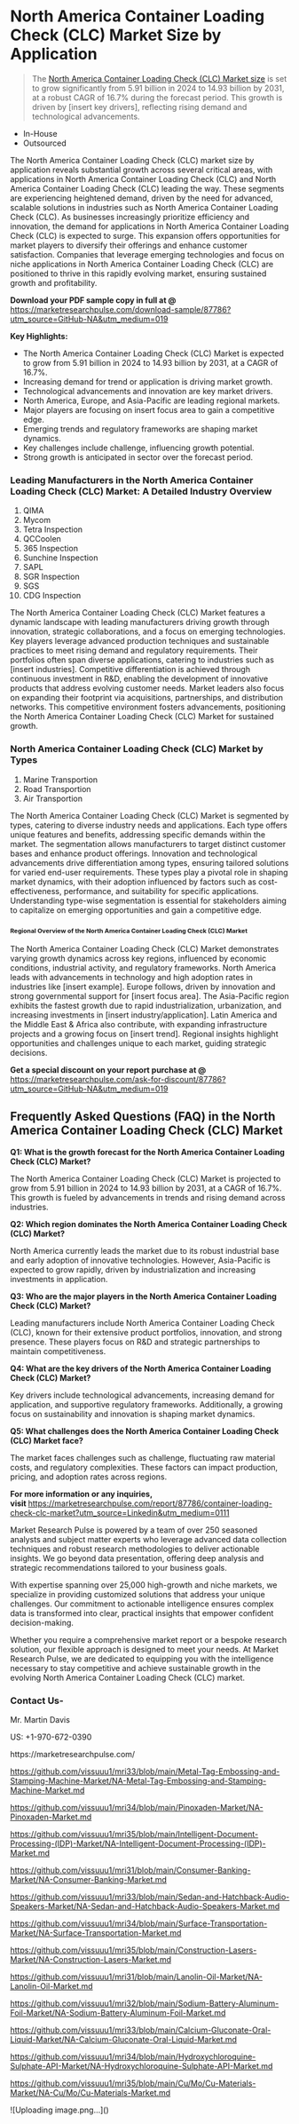 <h1>North America Container Loading Check (CLC) Market&nbsp;Size by Application</h1><blockquote><p>The <a href="https://marketresearchpulse.com/download-sample/87786?utm_source=GitHub-NA&amp;utm_medium=019">North America Container Loading Check (CLC) Market size</a> is set to grow significantly from 5.91 billion in 2024 to 14.93 billion by 2031, at a robust CAGR of 16.7% during the forecast period. This growth is driven by [insert key drivers], reflecting rising demand and technological advancements.</p></blockquote><ul><li>In-House <li> Outsourced</li></ul><p>The North America Container Loading Check (CLC) market size by application reveals substantial growth across several critical areas, with applications in North America Container Loading Check (CLC) and North America Container Loading Check (CLC) leading the way. These segments are experiencing heightened demand, driven by the need for advanced, scalable solutions in industries such as North America Container Loading Check (CLC). As businesses increasingly prioritize efficiency and innovation, the demand for applications in North America Container Loading Check (CLC) is expected to surge. This expansion offers opportunities for market players to diversify their offerings and enhance customer satisfaction. Companies that leverage emerging technologies and focus on niche applications in North America Container Loading Check (CLC) are positioned to thrive in this rapidly evolving market, ensuring sustained growth and profitability.</p><p><strong>Download your PDF sample copy in full at @ </strong><a href="https://marketresearchpulse.com/download-sample/87786?utm_source=GitHub-NA&amp;utm_medium=019">https://marketresearchpulse.com/download-sample/87786?utm_source=GitHub-NA&amp;utm_medium=019</a></p><p><strong>Key Highlights: </strong></p><ul><li>The North America Container Loading Check (CLC) Market is expected to grow from 5.91 billion in 2024 to 14.93 billion by 2031, at a CAGR of 16.7%.</li><li>Increasing demand for trend or application is driving market growth.</li><li>Technological advancements and innovation are key market drivers.</li><li>North America, Europe, and Asia-Pacific are leading regional markets.</li><li>Major players are focusing on insert focus area to gain a competitive edge.</li><li>Emerging trends and regulatory frameworks are shaping market dynamics.</li><li>Key challenges include challenge, influencing growth potential.</li><li>Strong growth is anticipated in sector over the forecast period.</li></ul><h3>Leading Manufacturers in the North America Container Loading Check (CLC) Market: A Detailed Industry Overview</h3><ol><li>QIMA</li><li>Mycom</li><li>Tetra Inspection</li><li>QCCoolen</li><li>365 Inspection</li><li>Sunchine Inspection</li><li>SAPL</li><li>SGR Inspection</li><li>SGS</li><li>CDG Inspection</li></ol><div class="flex max-w-full flex-col flex-grow"><div class="min-h-8 text-message flex w-full flex-col items-end gap-2 whitespace-normal break-words [.text-message+&amp;]:mt-5" dir="auto" data-message-author-role="assistant" data-message-id="fd8432e4-4910-450d-b182-61b7bfb0a01f" data-message-model-slug="gpt-4o"><div class="flex w-full flex-col gap-1 empty:hidden first:pt-[3px]"><div class="markdown prose w-full break-words dark:prose-invert light"><p>The North America Container Loading Check (CLC) Market features a dynamic landscape with leading manufacturers driving growth through innovation, strategic collaborations, and a focus on emerging technologies. Key players leverage advanced production techniques and sustainable practices to meet rising demand and regulatory requirements. Their portfolios often span diverse applications, catering to industries such as [insert industries]. Competitive differentiation is achieved through continuous investment in R&amp;D, enabling the development of innovative products that address evolving customer needs. Market leaders also focus on expanding their footprint via acquisitions, partnerships, and distribution networks. This competitive environment fosters advancements, positioning the North America Container Loading Check (CLC) Market for sustained growth.</p></div></div></div></div><h3>North America Container Loading Check (CLC) Market by Types</h3><ol><li>Marine Transportion <li> Road Transportion <li> Air Transportion</li></ol><div class="flex max-w-full flex-col flex-grow"><div class="min-h-8 text-message flex w-full flex-col items-end gap-2 whitespace-normal break-words [.text-message+&amp;]:mt-5" dir="auto" data-message-author-role="assistant" data-message-id="084470be-0bb7-4664-bddf-5156b4f41249" data-message-model-slug="gpt-4o-mini"><div class="flex w-full flex-col gap-1 empty:hidden first:pt-[3px]"><div class="markdown prose w-full break-words dark:prose-invert light"><p>The North America Container Loading Check (CLC) Market is segmented by types, catering to diverse industry needs and applications. Each type offers unique features and benefits, addressing specific demands within the market. The segmentation allows manufacturers to target distinct customer bases and enhance product offerings. Innovation and technological advancements drive differentiation among types, ensuring tailored solutions for varied end-user requirements. These types play a pivotal role in shaping market dynamics, with their adoption influenced by factors such as cost-effectiveness, performance, and suitability for specific applications. Understanding type-wise segmentation is essential for stakeholders aiming to capitalize on emerging opportunities and gain a competitive edge.</p></div></div></div></div><h3><span style="font-size: 11px;">Regional Overview of the North America Container Loading Check (CLC) Market</span></h3><div class="flex max-w-full flex-col flex-grow"><div class="min-h-8 text-message flex w-full flex-col items-end gap-2 whitespace-normal break-words [.text-message+&amp;]:mt-5" dir="auto" data-message-author-role="assistant" data-message-id="e9038762-ce64-4e30-91c9-9bd413514231" data-message-model-slug="gpt-4o-mini"><div class="flex w-full flex-col gap-1 empty:hidden first:pt-[3px]"><div class="markdown prose w-full break-words dark:prose-invert light"><p>The North America Container Loading Check (CLC) Market demonstrates varying growth dynamics across key regions, influenced by economic conditions, industrial activity, and regulatory frameworks. North America leads with advancements in technology and high adoption rates in industries like [insert example]. Europe follows, driven by innovation and strong governmental support for [insert focus area]. The Asia-Pacific region exhibits the fastest growth due to rapid industrialization, urbanization, and increasing investments in [insert industry/application]. Latin America and the Middle East &amp; Africa also contribute, with expanding infrastructure projects and a growing focus on [insert trend]. Regional insights highlight opportunities and challenges unique to each market, guiding strategic decisions.</p></div></div></div></div><p><strong>Get a special discount on your report purchase at @ </strong><a href="https://marketresearchpulse.com/ask-for-discount/87786?utm_source=GitHub-NA&amp;utm_medium=019">https://marketresearchpulse.com/ask-for-discount/87786?utm_source=GitHub-NA&amp;utm_medium=019</a></p><h2>Frequently Asked Questions (FAQ) in the North America Container Loading Check (CLC) Market</h2><p><strong>Q1: What is the growth forecast for the North America Container Loading Check (CLC) Market?</strong></p><p>The North America Container Loading Check (CLC) Market is projected to grow from 5.91 billion in 2024 to 14.93 billion by 2031, at a CAGR of 16.7%. This growth is fueled by advancements in trends and rising demand across industries.</p><p><strong>Q2: Which region dominates the North America Container Loading Check (CLC) Market?</strong></p><p>North America currently leads the market due to its robust industrial base and early adoption of innovative technologies. However, Asia-Pacific is expected to grow rapidly, driven by industrialization and increasing investments in application.</p><p><strong>Q3: Who are the major players in the North America Container Loading Check (CLC) Market?</strong></p><p>Leading manufacturers include North America Container Loading Check (CLC), known for their extensive product portfolios, innovation, and strong presence. These players focus on R&amp;D and strategic partnerships to maintain competitiveness.</p><p><strong>Q4: What are the key drivers of the North America Container Loading Check (CLC) Market?</strong></p><p>Key drivers include technological advancements, increasing demand for application, and supportive regulatory frameworks. Additionally, a growing focus on sustainability and innovation is shaping market dynamics.</p><p><strong>Q5: What challenges does the North America Container Loading Check (CLC) Market face?</strong></p><p>The market faces challenges such as challenge, fluctuating raw material costs, and regulatory complexities. These factors can impact production, pricing, and adoption rates across regions.</p><p><strong>For more information or any inquiries, visit&nbsp;</strong><a href="https://marketresearchpulse.com/report/87786/container-loading-check-clc-market?utm_source=Linkedin&utm_medium=0111">https://marketresearchpulse.com/report/87786/container-loading-check-clc-market?utm_source=Linkedin&utm_medium=0111</a></p><p>Market Research Pulse is powered by a team of over 250 seasoned analysts and subject matter experts who leverage advanced data collection techniques and robust research methodologies to deliver actionable insights. We go beyond data presentation, offering deep analysis and strategic recommendations tailored to your business goals.</p><p>With expertise spanning over 25,000 high-growth and niche markets, we specialize in providing customized solutions that address your unique challenges. Our commitment to actionable intelligence ensures complex data is transformed into clear, practical insights that empower confident decision-making.</p><p>Whether you require a comprehensive market report or a bespoke research solution, our flexible approach is designed to meet your needs. At Market Research Pulse, we are dedicated to equipping you with the intelligence necessary to stay competitive and achieve sustainable growth in the evolving North America Container Loading Check (CLC) market.</p><h3><strong>Contact Us-</strong></h3><p>Mr. Martin Davis</p><p>US: +1-970-672-0390</p><p>https://marketresearchpulse.com/</p><p><a href="https://github.com/vissuuu1/mri33/blob/main/Metal-Tag-Embossing-and-Stamping-Machine-Market/NA-Metal-Tag-Embossing-and-Stamping-Machine-Market.md">https://github.com/vissuuu1/mri33/blob/main/Metal-Tag-Embossing-and-Stamping-Machine-Market/NA-Metal-Tag-Embossing-and-Stamping-Machine-Market.md</a></p><p><a href="https://github.com/vissuuu1/mri34/blob/main/Pinoxaden-Market/NA-Pinoxaden-Market.md">https://github.com/vissuuu1/mri34/blob/main/Pinoxaden-Market/NA-Pinoxaden-Market.md</a></p><p><a href="https://github.com/vissuuu1/mri35/blob/main/Intelligent-Document-Processing-(IDP)-Market/NA-Intelligent-Document-Processing-(IDP)-Market.md">https://github.com/vissuuu1/mri35/blob/main/Intelligent-Document-Processing-(IDP)-Market/NA-Intelligent-Document-Processing-(IDP)-Market.md</a></p><p><a href="https://github.com/vissuuu1/mri31/blob/main/Consumer-Banking-Market/NA-Consumer-Banking-Market.md">https://github.com/vissuuu1/mri31/blob/main/Consumer-Banking-Market/NA-Consumer-Banking-Market.md</a></p><p><a href="https://github.com/vissuuu1/mri33/blob/main/Sedan-and-Hatchback-Audio-Speakers-Market/NA-Sedan-and-Hatchback-Audio-Speakers-Market.md">https://github.com/vissuuu1/mri33/blob/main/Sedan-and-Hatchback-Audio-Speakers-Market/NA-Sedan-and-Hatchback-Audio-Speakers-Market.md</a></p><p><a href="https://github.com/vissuuu1/mri34/blob/main/Surface-Transportation-Market/NA-Surface-Transportation-Market.md">https://github.com/vissuuu1/mri34/blob/main/Surface-Transportation-Market/NA-Surface-Transportation-Market.md</a></p><p><a href="https://github.com/vissuuu1/mri35/blob/main/Construction-Lasers-Market/NA-Construction-Lasers-Market.md">https://github.com/vissuuu1/mri35/blob/main/Construction-Lasers-Market/NA-Construction-Lasers-Market.md</a></p><p><a href="https://github.com/vissuuu1/mri31/blob/main/Lanolin-Oil-Market/NA-Lanolin-Oil-Market.md">https://github.com/vissuuu1/mri31/blob/main/Lanolin-Oil-Market/NA-Lanolin-Oil-Market.md</a></p><p><a href="https://github.com/vissuuu1/mri32/blob/main/Sodium-Battery-Aluminum-Foil-Market/NA-Sodium-Battery-Aluminum-Foil-Market.md">https://github.com/vissuuu1/mri32/blob/main/Sodium-Battery-Aluminum-Foil-Market/NA-Sodium-Battery-Aluminum-Foil-Market.md</a></p><p><a href="https://github.com/vissuuu1/mri33/blob/main/Calcium-Gluconate-Oral-Liquid-Market/NA-Calcium-Gluconate-Oral-Liquid-Market.md">https://github.com/vissuuu1/mri33/blob/main/Calcium-Gluconate-Oral-Liquid-Market/NA-Calcium-Gluconate-Oral-Liquid-Market.md</a></p><p><a href="https://github.com/vissuuu1/mri34/blob/main/Hydroxychloroquine-Sulphate-API-Market/NA-Hydroxychloroquine-Sulphate-API-Market.md">https://github.com/vissuuu1/mri34/blob/main/Hydroxychloroquine-Sulphate-API-Market/NA-Hydroxychloroquine-Sulphate-API-Market.md</a></p><p><a href="https://github.com/vissuuu1/mri35/blob/main/Cu/Mo/Cu-Materials-Market/NA-Cu/Mo/Cu-Materials-Market.md">https://github.com/vissuuu1/mri35/blob/main/Cu/Mo/Cu-Materials-Market/NA-Cu/Mo/Cu-Materials-Market.md</a></p>
![Uploading image.png…]()
